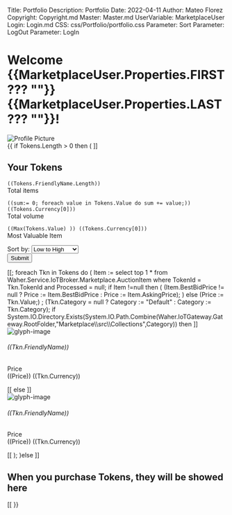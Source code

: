 Title: Portfolio
Description: Portfolio
Date: 2022-04-11
Author: Mateo Florez
Copyright: Copyright.md
Master: Master.md 
UserVariable: MarketplaceUser
Login: Login.md
CSS: css/Portfolio/portfolio.css
Parameter: Sort
Parameter: LogOut
Parameter: LogIn

<div style='display:none'>
{{
	if MarketplaceUser = null then 
	(
	TemporaryRedirect("Login.md?from=Portfolio.md")
	)
	else if LogOut then
	(
		MarketplaceUser := null;
		TemporaryRedirect("Login.md?from=Portfolio.md");
	)
	else if LogIn then(LogIn:=False;)
}}
{{
	Order := empty(Sort) ? "Value" : Str(Sort);
	if Order = "Value ASC" then
		Tokens := select *
		from
			Waher.Service.IoTBroker.NeuroFeatures.Token
		where 
			OwnerJid = MarketplaceUser.Properties.JID
		order by
			Value ASC;
	if Order = "Value DESC" then
		Tokens := select *
		from
			Waher.Service.IoTBroker.NeuroFeatures.Token
		where 
			OwnerJid = MarketplaceUser.Properties.JID
		order by
			Value DESC;
	if Order = "Name ASC" then
		Tokens := select *
		from
			Waher.Service.IoTBroker.NeuroFeatures.Token
		where 
			OwnerJid = MarketplaceUser.Properties.JID
		order by
			FriendlyName ASC;
	if Order = "Name DESC" then
			Tokens := select *
		from
			Waher.Service.IoTBroker.NeuroFeatures.Token
		where 
			OwnerJid = MarketplaceUser.Properties.JID
		order by
			FriendlyName DESC;
	if Order = "Value" then
		Tokens := select *
		from
			Waher.Service.IoTBroker.NeuroFeatures.Token
		where 
			OwnerJid = MarketplaceUser.Properties.JID
		order by
			Value;
	
	LogDebug("Checking if a POST has been made.");
	
	if exists(Posted) then 
	(
		LogDebug("Destroying Marketplaceuser.");
		Destroy(MarketplaceUser);

		LogDebug("Redirecting to login page.");
		TemporaryRedirect("Login.md?from=Portfolio.md");
	)
}} 
</div>
<div class="hero-image">
	<div class="hero-image-gradient"></div>
	<div class="container hero-text">
    	<h1>Welcome {{MarketplaceUser.Properties.FIRST ??? ""}} {{MarketplaceUser.Properties.LAST ??? ""}}!</h1>
		<img class="profile-img" src="{{MarketplaceUser.Attachments[0].BackEndUrl}}" alt="Profile Picture"/>
    </div>
</div>
<div class = "container">
{{
if Tokens.Length > 0 then 
(
]]<div class="container my-4">
<h2>Your Tokens</h3>
		<div class="row row-cols-1 row-cols-4 g-2 g-lg-3 text-start">
			<div class="col-md-2">
				<p class="m-1"><code>((Tokens.FriendlyName.Length))</code></br>Total items</p>
			</div>
			<div class="col-md-2">
				<p class="m-1"><code>((sum:= 0; foreach value in Tokens.Value do sum += value;)) ((Tokens.Currency[0]))</code></br> Total volume</p>
			</div>
			<div class="col-md-2">
				<p class="m-1"><code>((Max(Tokens.Value) )) ((Tokens.Currency[0]))</code></br>Most Valuable Item</p>
			</div>
		</div>
</div>
<div class="container my-4">
	<form action="?Sort=">
		<div class="mb-3">
			<label for="tokens">Sort by:</label>
			<select name="Sort" id="sort" class="form-select w-auto">
				<optgroup label="Price">
					<option value="Value ASC">Low to High</option>
					<option value="Value DESC">High to Low</option>
				</optgroup>
				<optgroup label="Name">
					<option value="Name ASC">Ascending</option>
					<option value="Name DESC">Descending</option>
				</optgroup>
			</select>
		</div>
		<button type="submit" class="btn btn-primary">Submit</button>
	</form>
</div>
<div class="zone grid-wrapper mt-3">[[;
foreach Tkn in Tokens
do
(
Item := select top 1 * from Waher.Service.IoTBroker.Marketplace.AuctionItem where TokenId = Tkn.TokenId and Processed = null; 
if Item !=null then
	( (Item.BestBidPrice != null ? Price := Item.BestBidPrice : Price := Item.AskingPrice); )
else 
	(Price := Tkn.Value;) ;
(Tkn.Category = null ? Category := "Default" : Category := Tkn.Category);
if System.IO.Directory.Exists(System.IO.Path.Combine(Waher.IoTGateway.Gateway.RootFolder,"Marketplace\\src\\Collections",Category)) then
	]]<div class="shadow card m-2 token_zone" style="width: 13rem;" onclick="location.href='https://((Waher.IoTGateway.Gateway.Domain))/Marketplace/src/Collections/((Category))/PortfolioTokenView.md?TokenId=((Tkn.TokenId))'">
	<img class="card-img-top token-image" src="/Marketplace/src/Collections/((Category))/Images/tokenImage.png"  alt="glyph-image"/>
	<div class= "card-body">
		<h6 class="card-title">((Tkn.FriendlyName))</h6>
		<p class="card-text text-start">Price <br>((Price)) ((Tkn.Currency))</p>
	</div>
	</div>
	[[
else 
	]]<div class="shadow card m-2 token_zone" style="width: 13rem;" onclick="location.href='/Marketplace/src/Collections/Default/PortfolioTokenView.md?TokenId=((Tkn.TokenId))'">
	<img class="card-img-top token-image" src="data:image/png;base64,((Base64Encode(Tkn.Glyph) ))" alt="glyph-image"/>
	<div class= "card-body">
		<h6 class="card-title">((Tkn.FriendlyName))</h6>
		<p class="card-text text-start">Price <br>((Price)) ((Tkn.Currency))</p>
	</div>
	</div>
	[[
);
)else
	]]<div class="container text-center">
		<h2>When you purchase Tokens, they will be showed here</h2>
	</div>
	[[
}}
</div>
</div>